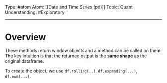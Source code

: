 Type: #atom
Atom: [[Date and Time Series (pd)]]
Topic: Quant 
Understanding: #Exploratory 

----
# Overview

These methods return window objects and a method can be called on them. The key intuition is that the returned output is the **same shape** as the original dataframe.

To create the object, we use `df.rolling(..)`, `df.expanding(...)`, `df.ewm(...)`.